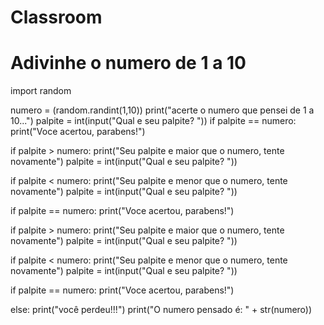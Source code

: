 # Classroom

# Adivinhe o numero de 1 a 10

import random

numero = (random.randint(1,10))
print("acerte o numero que pensei de 1 a 10...") 
palpite = int(input("Qual e seu palpite? "))
if palpite == numero:
  print("Voce acertou, parabens!")

if palpite > numero:
  print("Seu palpite e maior que o numero, tente novamente")
  palpite = int(input("Qual e seu palpite? "))

if palpite < numero:
  print("Seu palpite e menor que o numero, tente novamente")
  palpite = int(input("Qual e seu palpite? "))

if palpite == numero:
  print("Voce acertou, parabens!")

if palpite > numero:
  print("Seu palpite e maior que o numero, tente novamente")
  palpite = int(input("Qual e seu palpite? "))

if palpite < numero:
  print("Seu palpite e menor que o numero, tente novamente")
  palpite = int(input("Qual e seu palpite? "))

if palpite == numero:
  print("Voce acertou, parabens!")

else:
  print("você perdeu!!!")
  print("O numero pensado é: " + str(numero))
